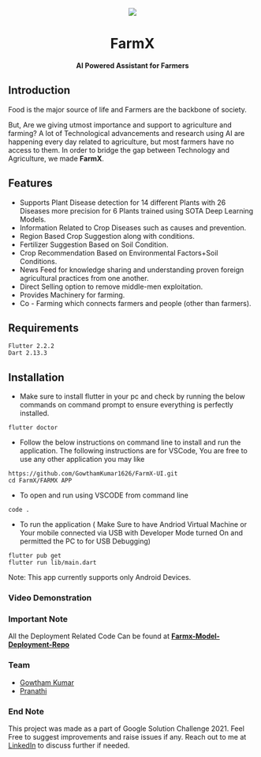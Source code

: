 <p align="center">
  <img src="./FARMX APP/assets/images/appicon.png" />
</p>
<h1 align="center">FarmX</h1>
<p align = "center"><strong>AI Powered Assistant for Farmers</strong></p>

## Introduction
Food is the major source of life and Farmers are the backbone of society.

But, Are we giving utmost importance and support to agriculture and farming? A lot of Technological advancements and research using AI are happening every day related to agriculture, but most farmers have no access to them. In order to bridge the gap between Technology and Agriculture, we made **FarmX**.



## Features
- Supports Plant Disease detection for 14 different Plants with 26 Diseases more precision for 6 Plants trained using SOTA Deep Learning Models.
- Information Related to Crop Diseases such as causes and prevention.
- Region Based Crop Suggestion along with conditions.
- Fertilizer Suggestion Based on Soil Condition.
- Crop Recommendation Based on Environmental Factors+Soil Conditions.
- News Feed for knowledge sharing and understanding proven foreign agricultural practices from one another.
- Direct Selling option to remove middle-men exploitation.
- Provides Machinery for farming.
- Co - Farming which connects farmers and people (other than farmers).

## Requirements

```
Flutter 2.2.2
Dart 2.13.3
```


## Installation

- Make sure to install flutter in your pc and check by running the below commands on command prompt to ensure everything is perfectly installed.
```
flutter doctor
```
- Follow the below instructions on command line to install and run the application. The following instructions are for VSCode, You are free to use any other application you may like
```
https://github.com/GowthamKumar1626/FarmX-UI.git
cd FarmX/FARMX APP
```
- To open and run using VSCODE from command line
```
code .
```
- To run the application ( Make Sure to have Andriod Virtual Machine or Your mobile connected via USB with Developer Mode turned On and permitted the PC to for USB Debugging)
```
flutter pub get
flutter run lib/main.dart
```

Note: This app currently supports only Android Devices.

### Video Demonstration

<!-- To know more about how the app works, checkout this [video](https://www.youtube.com/watch?v=XC-PgjO8dvA) -->

### Important Note

All the Deployment Related Code Can be found at [**Farmx-Model-Deployment-Repo**](https://github.com/madhucharan/FarmX_Model_Deployment)

### Team

- [Gowtham Kumar](https://github.com/GowthamKumar1626)
- [Pranathi](https://github.com/pranathi1106)

### End Note
This project was made as a part of Google Solution Challenge 2021. Feel Free to suggest improvements and raise issues if any. Reach out to me at [LinkedIn](https://www.linkedin.com/in/gowtham-kumar-pillalamarri-a3b423bb/) to discuss further if needed.
